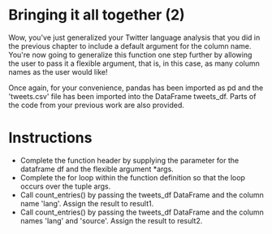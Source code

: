 # Bringing it all together (2)
Wow, you've just generalized your Twitter language analysis that you did in the previous chapter to include a default argument for the column name. You're now going to generalize this function one step further by allowing the user to pass it a flexible argument, that is, in this case, as many column names as the user would like!

Once again, for your convenience, pandas has been imported as pd and the 'tweets.csv' file has been imported into the DataFrame tweets_df. Parts of the code from your previous work are also provided.

# Instructions
- Complete the function header by supplying the parameter for the dataframe df and the flexible argument *args.
- Complete the for loop within the function definition so that the loop occurs over the tuple args.
- Call count_entries() by passing the tweets_df DataFrame and the column name 'lang'. Assign the result to result1.
- Call count_entries() by passing the tweets_df DataFrame and the column names 'lang' and 'source'. Assign the result to result2. 
